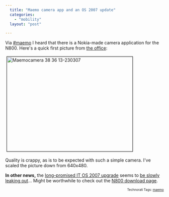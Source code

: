```yaml
---
  title: "Maemo camera app and an OS 2007 update"
  categories: 
    - "mobility"
  layout: "post"

---
```

Via <a href="http://test.maemo.org/support/irc.html">#maemo</a> I heard that there is a Nokia-made camera application for the N800. Here's a quick first picture from <a href="http://beta.plazes.com/plaze/8703e6abbdf27e13fd548fc1c8c79275/">the office</a>:

<img src="https://d2vqpl3tx84ay5.cloudfront.net/maemocamera_38_36_13-230307.jpg" height="300" width="400" border="1" hspace="4" vspace="4" alt="Maemocamera 38 36 13-230307" /><span style="font-size:0pt;">
</span>

Quality is crappy, as is to be expected with such a simple camera. I've scaled the picture down from 640x480.

<strong>In other news,</strong> the <a href="http://jaaksi.blogspot.com/2007/02/high-level-roadmap.html">long-promised IT OS 2007 upgrade</a> seems to <a href="http://europe.nokia.com/link?cid=PLAIN_TEXT_80293">be slowly leaking out</a>... Might be worthwhile to check out the <a href="http://maemo.org/downloads/Nokia_N800_OS.php">N800 download page</a>.

<p style="text-align:right;font-size:10px;">Technorati Tags: <a href="http://www.technorati.com/tag/maemo" rel="tag">maemo</a></p>
